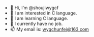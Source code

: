 - 👋 Hi, I’m @shoujiwygcf
- 👀 I am interested in C language.
- 🌱 I am learning C language.
- 💞️ I currently have no job.
- 📫 My email is: wygchunfei@163.com
<!---
shoujiwygcf/shoujiwygcf is a ✨ special ✨ repository because its `README.md` (this file) appears on your GitHub profile.
You can click the Preview link to take a look at your changes.
--->
